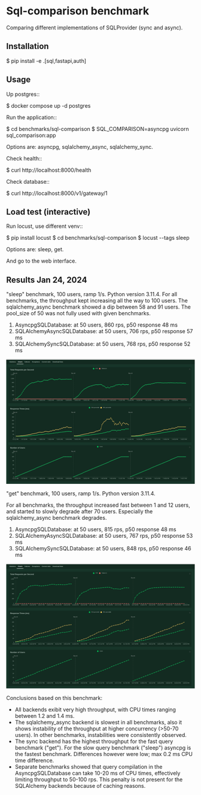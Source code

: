 # Sql-comparison benchmark

Comparing different implementations of SQLProvider (sync and async).

## Installation

  $ pip install -e .[sql,fastapi,auth]

## Usage

Up postgres::

 $ docker compose up -d postgres

Run the application::

 $ cd benchmarks/sql-comparison
 $ SQL_COMPARISON=asyncpg uvicorn sql_comparison:app

Options are: asyncpg, sqlalchemy_async, sqlalchemy_sync.

Check health::

 $ curl http://localhost:8000/health

Check database::

 $ curl http://localhost:8000/v1/gateway/1


## Load test (interactive)

Run locust, use different venv::

  $ pip install locust
  $ cd benchmarks/sql-comparison
  $ locust --tags sleep

Options are: sleep, get.

And go to the web interface.

## Results Jan 24, 2024

"sleep" benchmark, 100 users, ramp 1/s.
Python version 3.11.4.
For all benchmarks, the throughput kept increasing all the way to 100 users. The sqlalchemy_async benchmark showed a dip between 58 and 91 users. The pool_size of 50 was not fully used with given benchmarks.

1. AsyncpgSQLDatabase: at 50 users, 860 rps, p50 response 48 ms
2. SQLAlchemyAsyncSQLDatabase: at 50 users, 706 rps, p50 response 57 ms
3. SQLAlchemySyncSQLDatabase: at 50 users, 768 rps, p50 response 52 ms

![Screenshot of Locust](./sleep_2024_01_24.png "Sleep benchmark Jan 24, 2024")

"get" benchmark, 100 users, ramp 1/s.
Python version 3.11.4.

For all benchmarks, the throughput increased fast between 1 and 12 users, and started to slowly degrade after 70 users. Especially the sqlalchemy_async benchmark degrades.

1. AsyncpgSQLDatabase: at 50 users, 815 rps, p50 response 48 ms
2. SQLAlchemyAsyncSQLDatabase: at 50 users, 767 rps, p50 response 53 ms
3. SQLAlchemySyncSQLDatabase: at 50 users, 848 rps, p50 response 46 ms

![Screenshot of Locust](./get_2024_01_24.png "Get benchmark Jan 24, 2024")

Conclusions based on this benchmark:

- All backends exibit very high throughput, with CPU times ranging between 1.2 and 1.4 ms.
- The sqlalchemy_async backend is slowest in all benchmarks, also it shows instability of the throughput at higher concurrency (>50-70 users). In other benchmarks, instabilities were consistently observed.
- The sync backend has the highest throughput for the fast query benchmark ("get"). For the slow query benchmark ("sleep") asyncpg is the fastest benchmark. Differences however were low; max 0.2 ms CPU time difference.
- Separate benchmarks showed that query compilation in the AsyncpgSQLDatabase can take 10-20 ms of CPU times, effectively limiting throughput to 50-100 rps. This penalty is not present for the SQLAlchemy backends because of caching reasons.
